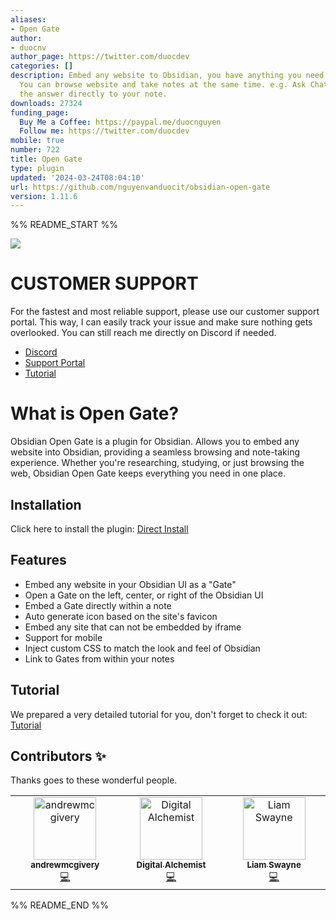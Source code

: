 ```yaml
---
aliases:
- Open Gate
author:
- duocnv
author_page: https://twitter.com/duocdev
categories: []
description: Embed any website to Obsidian, you have anything you need in one place.
  You can browse website and take notes at the same time. e.g. Ask ChatGPT and copy
  the answer directly to your note.
downloads: 27324
funding_page:
  Buy Me a Coffee: https://paypal.me/duocnguyen
  Follow me: https://twitter.com/duocdev
mobile: true
number: 722
title: Open Gate
type: plugin
updated: '2024-03-24T08:04:10'
url: https://github.com/nguyenvanduocit/obsidian-open-gate
version: 1.11.6
---
```


%% README_START %%

![](https://raw.githubusercontent.com/nguyenvanduocit/obsidian-open-gate/HEAD/stuff/img.png)

# CUSTOMER SUPPORT

For the fastest and most reliable support, please use our customer support portal. This way, I can easily track your issue and make sure nothing gets overlooked. You can still reach me directly on Discord if needed.

- [Discord](https://discord.gg/rxCdQ2K8M5)
- [Support Portal](https://aiocean.atlassian.net/servicedesk/customer/portal/4)
- [Tutorial](https://open-gate.aiocean.io/)

# What is Open Gate?

Obsidian Open Gate is a plugin for Obsidian. Allows you to embed any website into Obsidian, providing a seamless browsing and note-taking experience. Whether you're researching, studying, or just browsing the web, Obsidian Open Gate keeps everything you need in one place.

## Installation

Click here to install the plugin: [Direct Install](https://obsidian.md/plugins?id=open-gate)

## Features

-   Embed any website in your Obsidian UI as a "Gate"
-   Open a Gate on the left, center, or right of the Obsidian UI
-   Embed a Gate directly within a note
-   Auto generate icon based on the site's favicon
-   Embed any site that can not be embedded by iframe
-   Support for mobile
-   Inject custom CSS to match the look and feel of Obsidian
-   Link to Gates from within your notes

## Tutorial

We prepared a very detailed tutorial for you, don't forget to check it out: [Tutorial](https://open-gate.aiocean.io/)

## Contributors ✨

Thanks goes to these wonderful people.

<!-- ALL-CONTRIBUTORS-LIST:START - Do not remove or modify this section -->
<!-- prettier-ignore-start -->
<!-- markdownlint-disable -->
<table>
  <tbody>
    <tr>
      <td align="center" valign="top" width="14.28%"><a href="https://github.com/andrewmcgivery"><img src="https://avatars.githubusercontent.com/u/4482878?v=4?s=100" width="100px;" alt="andrewmcgivery"/><br /><sub><b>andrewmcgivery</b></sub></a><br /><a href="https://github.com/nguyenvanduocit/obsidian-open-gate/commits?author=andrewmcgivery" title="Code">💻</a></td>
      <td align="center" valign="top" width="14.28%"><a href="https://github.com/miztizm"><img src="https://avatars.githubusercontent.com/u/617020?v=4?s=100" width="100px;" alt="Digital Alchemist"/><br /><sub><b>Digital Alchemist</b></sub></a><br /><a href="https://github.com/nguyenvanduocit/obsidian-open-gate/commits?author=miztizm" title="Code">💻</a></td>
      <td align="center" valign="top" width="14.28%"><a href="https://github.com/LiamSwayne"><img src="https://avatars.githubusercontent.com/u/108629034?v=4?s=100" width="100px;" alt="Liam Swayne"/><br /><sub><b>Liam Swayne</b></sub></a><br /><a href="https://github.com/nguyenvanduocit/obsidian-open-gate/commits?author=LiamSwayne" title="Code">💻</a></td>
    </tr>
  </tbody>
</table>

<!-- markdownlint-restore -->
<!-- prettier-ignore-end -->

<!-- ALL-CONTRIBUTORS-LIST:END -->


%% README_END %%